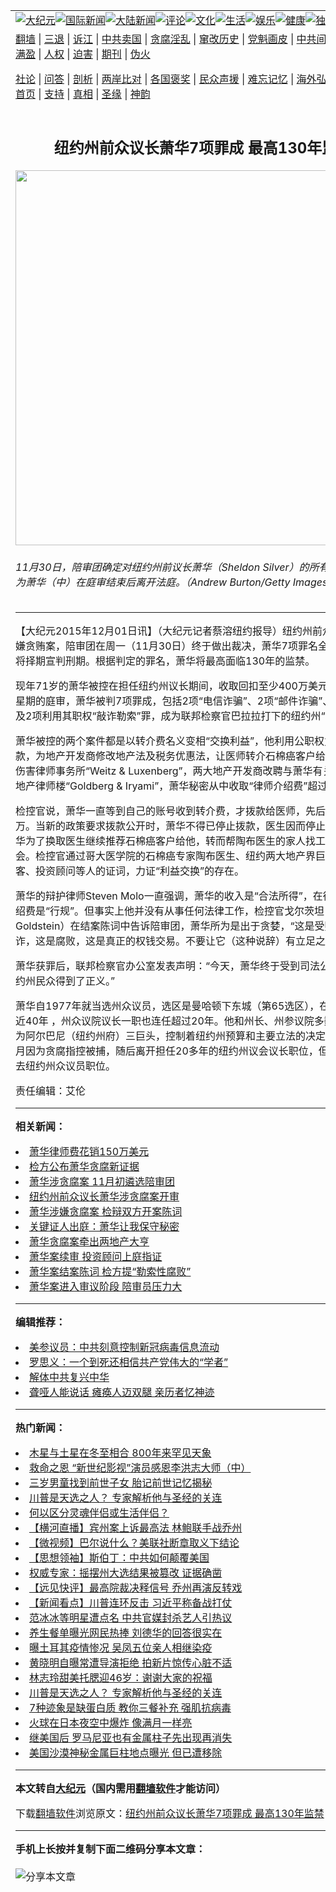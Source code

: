 <a name="1" id="1" target="_blank"></a><span id="1"></span>
<table align=center border="0"><tr><td colspan="2" VALIGN=TOP><a href="https://github.com/bogtzy313/djy/blob/master/gb/nsc413.md#1"><img src="https://raw.githubusercontent.com/bogtzy313/www/master/t/djy/1.jpg" title="大纪元"></a><a href="https://github.com/bogtzy313/djy/blob/master/gb/n24hr.md#1"><img src="https://raw.githubusercontent.com/bogtzy313/www/master/t/djy/3.jpg" title="国际新闻"></a><a href="https://github.com/bogtzy313/djy/blob/master/gb/nsc413.md#1"><img src="https://raw.githubusercontent.com/bogtzy313/www/master/t/djy/4.jpg" title="大陆新闻"></a><a href="https://github.com/bogtzy313/djy/blob/master/gb/news392.md#1"><img src="https://raw.githubusercontent.com/bogtzy313/www/master/t/djy/5.jpg" title="评论"></a><a href="https://github.com/bogtzy313/djy/blob/master/gb/news2007.md#1"><img src="https://raw.githubusercontent.com/bogtzy313/www/master/t/djy/6.jpg" title="文化"></a><a href="https://github.com/bogtzy313/djy/blob/master/gb/news2008.md#1"><img src="https://raw.githubusercontent.com/bogtzy313/www/master/t/djy/7.jpg" title="生活"></a><a href="https://github.com/bogtzy313/djy/blob/master/gb/ncyule.md#1"><img src="https://raw.githubusercontent.com/bogtzy313/www/master/t/djy/8.jpg" title="娱乐"></a><a href="https://github.com/bogtzy313/djy/blob/master/gb/nsc1002.md#1"><img src="https://raw.githubusercontent.com/bogtzy313/www/master/t/djy/9.jpg" title="健康"><a href="https://github.com/bogtzy313/djy/blob/master/gb/nf6092.md#1"><img src="https://raw.githubusercontent.com/bogtzy313/www/master/t/djy/10a.jpg" title="独家"></a><a href="https://github.com/bogtzy313/djy/blob/master/gb/nf4514.md#1"><img src="https://raw.githubusercontent.com/bogtzy313/www/master/t/djy/12a.jpg" title="头条"></a></td></tr>
<tr><td colspan="2" VALIGN=TOP><a target="_blank" href="https://github.com/bogtzy313/www/blob/master/README.md?zsrh#1">翻墙</a> | <a target="_blank" href="https://github.com/bogtzy313/djy/blob/master/gb/nf5657.md#1">三退</a> | <a target="_blank" href="https://github.com/bogtzy313/djy/blob/master/gb/nf6124.md#1">诉江</a> | <a target="_blank" href="https://github.com/bogtzy313/djy/blob/master/gb/nf1176117.md#1">中共卖国</a> | <a target="_blank" href="https://github.com/bogtzy313/djy/blob/master/gb/nf5773.md#1">贪腐淫乱</a> | <a target="_blank" href="https://github.com/bogtzy313/djy/blob/master/gb/nf1176115.md#1">窜改历史</a> | <a target="_blank" href="https://github.com/bogtzy313/djy/blob/master/gb/nf1176107.md#1">党魁画皮</a> | <a target="_blank" href="https://github.com/bogtzy313/djy/blob/master/gb/nf1320400.md#1">中共间谍</a> | <a target="_blank" href="https://github.com/bogtzy313/djy/blob/master/gb/nf1176114.md#1">破坏传统</a> | <a target="_blank" href="https://github.com/bogtzy313/ntdtv/blob/master/gb/prog447_1.md#1">恶贯满盈</a> | <a target="_blank" href="https://github.com/bogtzy313/djy/blob/master/gb/ncid278.md#1">人权</a> | <a target="_blank" href="https://github.com/bogtzy313/djy/blob/master/gb/nf1176111.md#1">迫害</a> | <a target="_blank" href="https://gitlab.com/szzdlab/mh-qikan/blob/master/README.md#1">期刊</a> | <a target="_blank" href="https://github.com/bogtzy313/djy/blob/master/gb/nf5562.md#1">伪火</a></p><p><a target="_blank" href="https://github.com/bogtzy313/djy/blob/master/gb/9p.md#1">社论</a> | <a target="_blank" href="https://github.com/bogtzy313/djy/blob/master/gb/nf4378.md#1">问答</a> | <a target="_blank" href="https://github.com/bogtzy313/djy/blob/master/gb/nf5792.md#1">剖析</a> | <a target="_blank" href="https://github.com/bogtzy313/djy/blob/master/gb/nf5735.md#1">两岸比对</a> | <a target="_blank" href="https://github.com/bogtzy313/djy/blob/master/gb/nf6119.md#1">各国褒奖</a> | <a target="_blank" href="https://github.com/bogtzy313/djy/blob/master/gb/nf6120.md#1">民众声援</a> | <a target="_blank" href="https://github.com/bogtzy313/djy/blob/master/gb/nf1188594.md#1">难忘记忆</a> | <a target="_blank" href="https://github.com/bogtzy313/djy/blob/master/gb/nf3180.md#1">海外弘传</a> | <a target="_blank" href="https://github.com/bogtzy313/djy/blob/master/gb/nf5410.md#1">万人上访</a> | <a target="_blank" href="https://github.com/bogtzy313/www/blob/master/README.md?zsrh#1">平台首页</a> | <a target="_blank" href="https://github.com/bogtzy313/djy/blob/master/gb/nf4386.md#1">支持</a> | <a target="_blank" href="https://github.com/bogtzy313/djy/blob/master/gb/nf4389.md#1">真相</a> | <a target="_blank" href="https://github.com/bogtzy313/djy/blob/master/gb/nf5790.md#1">圣缘</a> | <a target="_blank" href="https://github.com/bogtzy313/djy/blob/master/gb/nf4786.md#1">神韵</a></td></tr>
<tr><td VALIGN=TOP width="626"><h2 align=center>纽约州前众议长萧华7项罪成 最高130年监禁</h2>
<img width="600" src="https://i.epochtimes.com/assets/uploads/2015/12/151130232410836-600x400.jpg" />
<h6>11月30日，陪审团确定对纽约州前议长萧华（Sheldon Silver）的所有指控成立，图为萧华（中）在庭审结束后离开法庭。（Andrew Burton/Getty Images） 
</h6>
<hr>
<p>【大纪元2015年12月01日讯】（大纪元记者蔡溶纽约报导）纽约州前众议长萧华涉嫌贪贿案，陪审团在周一（11月30日）终于做出裁决，萧华7项罪名全部成立。法官将择期宣判刑期。根据判定的罪名，萧华将最高面临130年的监禁。</p>
<p>现年71岁的萧华被控在担任纽约州议长期间，收取回扣至少400万美元。经过三个多星期的庭审，萧华被判7项罪成，包括2项“电信诈骗”、2项“邮件诈骗”、1项“洗钱”以及2项利用其职权“敲诈勒索”罪，成为联邦检察官巴拉拉打下的纽约州“大老虎”。</p>
<p>萧华被控的两个案件都是以转介费名义变相“交换利益”，他利用公职权力为医师拨款，为地产开发商修改地产法及税务优惠法，让医师转介石棉癌客户给他任职的意外伤害律师事务所“Weitz &#038; Luxenberg”，两大地产开发商改聘与萧华有关系的一间小地产律师楼“Goldberg &#038; Iryami”，萧华秘密从中收取“律师介绍费”超过400万美元。</p>
<p>检控官说，萧华一直等到自己的账号收到转介费，才拨款给医师，先后拨款两次共50万。当新的政策要求拨款公开时，萧华不得已停止拨款，医生因而停止介绍客户，萧华为了换取医生继续推荐石棉癌客户给他，转而帮陶布医生的家人找工作和实习机会。检控官通过哥大医学院的石棉癌专家陶布医生、纽约两大地产界巨头、政治说客、投资顾问等人的证词，力证“利益交换”的存在。</p>
<p>萧华的辩护律师Steven Molo一直强调，萧华的收入是“合法所得”，在律师行收取介绍费是“行规”。但事实上他并没有从事任何法律工作，检控官戈尔茨坦（Andrew Goldstein）在结案陈词中告诉陪审团，萧华所为是出于贪婪，“这是受贿，这是敲诈，这是腐败，这是真正的权钱交易。不要让它（这种说辞）有立足之地了。”</p>
<p>萧华获罪后，联邦检察官办公室发表声明：“今天，萧华终于受到司法公正的处置，纽约州民众得到了正义。”</p>
<p>萧华自1977年就当选州众议员，选区是曼哈顿下东城（第65选区），在纽约政坛深耕近40年 ，州众议院议长一职也连任超过20年。他和州长、州参议院多数党领袖并列为阿尔巴尼（纽约州府）三巨头，控制着纽约州预算和主要立法的决定。萧华 今年一月因为贪腐指控被捕，随后离开担任20多年的纽约州议会议长职位，但是仍然不愿辞去纽约州众议员职位。</p>
<p>责任编辑：艾伦</p>

<hr>


<strong>相关新闻：</strong>
<li><a href="https://github.com/bogtzy313/djy/blob/master/gb/15/7/22/n4486072.md#1">萧华律师费花销150万美元</a></li>
<li><a href="https://github.com/bogtzy313/djy/blob/master/gb/15/9/17/n4529337.md#1">检方公布萧华贪腐新证据</a></li>
<li><a href="https://github.com/bogtzy313/djy/blob/master/gb/15/10/24/n4557454.md#1">萧华涉贪腐案 11月初遴选陪审团</a></li>
<li><a href="https://github.com/bogtzy313/djy/blob/master/gb/15/11/3/n4564792.md#1">纽约州前众议长萧华涉贪腐案开审</a></li>
<li><a href="https://github.com/bogtzy313/djy/blob/master/gb/15/11/4/n4565594.md#1">萧华涉嫌贪腐案 检辩双方开案陈词</a></li>
<li><a href="https://github.com/bogtzy313/djy/blob/master/gb/15/11/5/n4566938.md#1">关键证人出庭：萧华让我保守秘密</a></li>
<li><a href="https://github.com/bogtzy313/djy/blob/master/gb/15/11/14/n4573442.md#1">萧华贪腐案牵出两地产大亨</a></li>
<li><a href="https://github.com/bogtzy313/djy/blob/master/gb/15/11/19/n4576960.md#1">萧华案续审 投资顾问上庭指证</a></li>
<li><a href="https://github.com/bogtzy313/djy/blob/master/gb/15/11/24/n4580636.md#1">萧华案结案陈词 检方提“勒索性腐败”</a></li>
<li><a href="https://github.com/bogtzy313/djy/blob/master/gb/15/11/25/n4581467.md#1">萧华案进入审议阶段 陪审员压力大</a></li>
<hr>


<strong>编辑推荐：</strong>
<li><a href="https://github.com/onzhi266/djy/blob/master/gb/20/2/22/n11887949.md#1">美参议员：中共刻意控制新冠病毒信息流动</a></li>
<li><a href="https://github.com/tsiac2612/djy/blob/master/gb/18/5/29/n10435561.md#1" target="_blank">罗思义：一个到死还相信共产党伟大的“学者”</a></li><li><a href="https://github.com/bogtzy313/djy/blob/master/gb/18/3/21/n10237682.md?dfh#1" target="_blank">解体中共复兴中华</a></li><li><a href="https://github.com/tsiac2612/djy/blob/master/gb/19/5/19/n11266537.md#1" target="_blank">聋哑人能说话 瘫痪人迈双腿 亲历者忆神迹</a></li>
<hr>

<strong>热门新闻：</strong>
<li><a href="https://github.com/vwzyvn344/djy/blob/master/gb/20/11/26/n12576644.md#1">木星与土星在冬至相合 800年来罕见天象</a></li>
<li><a href="https://github.com/vwzyvn344/djy/blob/master/gb/20/11/25/n12575381.md#1">救命之恩 “新世纪影视”演员感恩李洪志大师（中）</a></li>
<li><a href="https://github.com/vwzyvn344/djy/blob/master/gb/20/11/2/n12519137.md#1">三岁男童找到前世子女  胎记前世记忆揭秘</a></li>
<li><a href="https://github.com/vwzyvn344/djy/blob/master/gb/20/11/30/n12585066.md#1">川普是天选之人？ 专家解析他与圣经的关连</a></li>
<li><a href="https://github.com/vwzyvn344/djy/blob/master/gb/20/7/13/n12253402.md#1">何以区分灵魂伴侣或生活伴侣？</a></li>
<li><a href="https://github.com/vwzyvn344/djy/blob/master/gb/20/12/2/n12591576.md#1">【横河直播】宾州案上诉最高法 林鲍联手战乔州</a></li>
<li><a href="https://github.com/vwzyvn344/djy/blob/master/gb/20/12/2/n12591203.md#1">【微视频】巴尔说什么？美联社断章取义下结论</a></li>
<li><a href="https://github.com/vwzyvn344/djy/blob/master/gb/20/11/14/n12549781.md#1">【思想领袖】斯伯丁：中共如何颠覆美国</a></li>
<li><a href="https://github.com/vwzyvn344/djy/blob/master/gb/20/12/1/n12587174.md#1">权威专家：摇摆州大选结果被篡改 证据确凿</a></li>
<li><a href="https://github.com/vwzyvn344/djy/blob/master/gb/20/11/30/n12586618.md#1">【远见快评】最高院裁决释信号 乔州再演反转戏</a></li>
<li><a href="https://github.com/vwzyvn344/djy/blob/master/gb/20/11/30/n12586648.md#1">【新闻看点】川普连环反击 习近平称备战打仗</a></li>
<li><a href="https://github.com/vwzyvn344/djy/blob/master/gb/20/11/29/n12583941.md#1">范冰冰等明星遭点名 中共官媒封杀艺人引热议</a></li>
<li><a href="https://github.com/vwzyvn344/djy/blob/master/gb/20/11/30/n12586369.md#1">养生餐单曝光网民热捧 刘德华的回答很实在</a></li>
<li><a href="https://github.com/vwzyvn344/djy/blob/master/gb/20/12/1/n12588766.md#1">曝土耳其疫情惨况 吴凤五位亲人相继染疫</a></li>
<li><a href="https://github.com/vwzyvn344/djy/blob/master/gb/20/11/30/n12586006.md#1">黄晓明自曝常遭导演拒绝 拍新片惊传心脏不适</a></li>
<li><a href="https://github.com/vwzyvn344/djy/blob/master/gb/20/11/30/n12584882.md#1">林志玲甜美托腮迎46岁：谢谢大家的祝福</a></li>
<li><a href="https://github.com/vwzyvn344/djy/blob/master/gb/20/11/30/n12585066.md#1">川普是天选之人？ 专家解析他与圣经的关连</a></li>
<li><a href="https://github.com/vwzyvn344/djy/blob/master/gb/20/11/30/n12586020.md#1">7种迹象是缺蛋白质 教你三餐补充 强肌抗病毒</a></li>
<li><a href="https://github.com/vwzyvn344/djy/blob/master/gb/20/11/30/n12584820.md#1">火球在日本夜空中爆炸 像满月一样亮</a></li>
<li><a href="https://github.com/vwzyvn344/djy/blob/master/gb/20/12/2/n12589559.md#1">继美国后 罗马尼亚也有金属柱子先出现再消失</a></li>
<li><a href="https://github.com/vwzyvn344/djy/blob/master/gb/20/11/30/n12584377.md#1">美国沙漠神秘金属巨柱地点曝光 但已遭移除</a></li>
<hr>

<strong>本文转自<a href="https://www.epochtimes.com">大纪元</a>（国内需用<a href="https://github.com/bogtzy313/www/blob/master/README.md#8">翻墙软件</a>才能访问）</strong><p>下载<a href="https://github.com/bogtzy313/www/blob/master/README.md#8">翻墙软件</a>浏览原文：<a href="https://www.epochtimes.com/gb/15/12/1/n4585632.htm">纽约州前众议长萧华7项罪成 最高130年监禁</a></p><hr>

<strong>手机上长按并复制下面二维码分享本文章：</strong><br><br><img src="https://chart.apis.google.com/chart?cht=qr&chs=240x240&choe=UTF-8&chld=M|2&chl=https://github.com/bogtzy313/djy/blob/master/gb/15/12/1/n4585632.md%231" title="分享本文章"></td><td VALIGN=TOP><a href="https://github.com/bogtzy313/djy/blob/master/gb/16/1/21/n4622075.md?dfh#1" target="_blank"><img src="https://raw.githubusercontent.com/bogtzy313/djy/master/gb/300/wei-f1.jpg" title="中共的伪火骗局"  alt="中共的伪火骗局"></a><br><a href="https://github.com/bogtzy313/www/blob/master/README.md?dfh#9" target="_blank"><img src="https://raw.githubusercontent.com/bogtzy313/djy/master/gb/300/yong-h.jpg" title="永恒的见证"  alt="永恒的见证"></a><br><a href="https://github.com/bogtzy313/djy/blob/master/gb/13/9/29/n3974789.md?dfh#1" target="_blank"><img src="https://raw.githubusercontent.com/bogtzy313/djy/master/gb/300/shang-lnz.jpg" title="善良女子被中共投男牢"  alt="善良女子被中共投男牢"></a><br><a href="https://github.com/bogtzy313/djy/blob/master/gb/16/3/16/n4663449.md?dfh#1" target="_blank"><img src="https://raw.githubusercontent.com/bogtzy313/djy/master/gb/300/huo-z3.jpg" title="警卫目击活摘器官"  alt="警卫目击活摘器官"></a><br><a href="https://github.com/bogtzy313/djy/blob/master/gb/16/8/7/n8177641.md?dfh#1" target="_blank"><img src="https://raw.githubusercontent.com/bogtzy313/djy/master/gb/300/huo-z4.jpg" title="证人描述活摘恐怖"  alt="证人描述活摘恐怖"></a><br><a href="https://github.com/bogtzy313/djy/blob/master/gb/10/4/19/n2881569.md?dfh#1" target="_blank"><img src="https://raw.githubusercontent.com/bogtzy313/djy/master/gb/300/huo-z1.jpg" title="揭开活摘器官黑幕"  alt="揭开活摘器官黑幕"></a><br><a href="https://github.com/bogtzy313/djy/blob/master/gb/10/11/7/n3077476.md?dfh#1" target="_blank"><img src="https://raw.githubusercontent.com/bogtzy313/djy/master/gb/300/ma-ks.jpg" title="马克思的成魔之路"  alt="马克思的成魔之路"></a><br><a href="https://github.com/bogtzy313/djy/blob/master/gb/14/6/9/n4173977.md?dfh#1" target="_blank"><img src="https://raw.githubusercontent.com/bogtzy313/djy/master/gb/300/chang-zs.jpg" title="藏字石 蕴天机"  alt="藏字石 蕴天机"></a><br><a href="https://github.com/bogtzy313/djy/blob/master/gb/18/5/10/n10381511.md?dfh#1" target="_blank"><img src="https://raw.githubusercontent.com/bogtzy313/djy/master/gb/300/st1.jpg" title="关注3亿人三退"  alt="关注3亿人三退"></a><br><a href="https://github.com/bogtzy313/djy/blob/master/gb/18/3/21/n10237682.md?dfh#1" target="_blank"><img src="https://raw.githubusercontent.com/bogtzy313/djy/master/gb/300/jie-t.jpg" title="解体中共复兴中华"  alt="解体中共复兴中华"></a><br><a href="https://github.com/bogtzy313/djy/blob/master/gb/9/2/9/n2422991.md?dfh#1" target="_blank"><img src="https://raw.githubusercontent.com/bogtzy313/djy/master/gb/300/gao-zs.jpg" title="中共迫害良心律师"  alt="中共迫害良心律师"></a><br><a href="https://github.com/bogtzy313/djy/blob/master/gb/18/12/9/n10900044.md?dfh#1" target="_blank"><img src="https://raw.githubusercontent.com/bogtzy313/djy/master/gb/300/sj1.jpg" title="303万人举报江泽民"  alt="303万人举报江泽民"></a><br><a href="https://github.com/bogtzy313/djy/blob/master/gb/18/8/28/n10672014.md?dfh#1" target="_blank"><img src="https://raw.githubusercontent.com/bogtzy313/djy/master/gb/300/sj2.jpg" title="这些官员为何起诉江泽民"  alt="这些官员为何起诉江泽民"></a><br><a href="https://github.com/bogtzy313/djy/blob/master/gb/8/12/18/n2367165.md?dfh#1" target="_blank"><img src="https://raw.githubusercontent.com/bogtzy313/djy/master/gb/300/liangan.jpg" title="海峡两岸的强烈对比"  alt="海峡两岸的强烈对比"></a><br><a href="https://github.com/bogtzy313/djy/blob/master/gb/15/12/10/n4593139.md?dfh#1" target="_blank"><img src="https://raw.githubusercontent.com/bogtzy313/djy/master/gb/300/jia-ndzl.jpg" title="加拿大总理的贺信"  alt="加拿大总理的贺信"></a><br><a href="https://github.com/bogtzy313/djy/blob/master/gb/11/6/17/n3289382.md?dfh#1" target="_blank"><img src="https://raw.githubusercontent.com/bogtzy313/djy/master/gb/300/xiao-wd.jpg" title="探寻真相兼听则明"  alt="探寻真相兼听则明"></a><br><a href="https://github.com/bogtzy313/djy/blob/master/gb/18/10/27/n10812623.md?dfh#1" target="_blank"><img src="https://raw.githubusercontent.com/bogtzy313/djy/master/gb/300/yindu.jpg" title="印度媒体报道东方"  alt="印度媒体报道东方"></a><br><a href="https://github.com/bogtzy313/djy/blob/master/gb/18/6/9/n10469652.md?dfh#1" target="_blank"><img src="https://raw.githubusercontent.com/bogtzy313/djy/master/gb/300/xie-j.jpg" title="不一样的海外校园"  alt="不一样的海外校园"></a><br><a href="https://github.com/bogtzy313/djy/blob/master/gb/7/4/5/n1669415.md?dfh#1" target="_blank"><img src="https://raw.githubusercontent.com/bogtzy313/djy/master/gb/300/li-up.jpg" title="从大师到徒弟的传奇"  alt="从大师到徒弟的传奇"></a><br><a href="https://github.com/bogtzy313/djy/blob/master/gb/17/5/26/n9191512.md?dfh#1" target="_blank"><img src="https://raw.githubusercontent.com/bogtzy313/djy/master/gb/300/zfl2.jpg" title="亿万人与东方一本奇书"  alt="亿万人与东方一本奇书"></a><br><a href="https://github.com/bogtzy313/djy/blob/master/gb/13/11/27/n4020290.md?dfh#1" target="_blank"><img src="https://raw.githubusercontent.com/bogtzy313/djy/master/gb/300/zhen-h.jpg" title="大陆见不到的震撼场面"  alt="大陆见不到的震撼场面"></a><br><a href="https://github.com/bogtzy313/djy/blob/master/gb/15/7/17/n4482910.md?dfh#1" target="_blank"><img src="https://raw.githubusercontent.com/bogtzy313/djy/master/gb/300/dalu-sk.jpg" title="人心向善 大陆当初盛况"  alt="人心向善 大陆当初盛况"></a><br><a href="https://github.com/bogtzy313/djy/blob/master/gb/19/1/5/n10955468.md?dfh#1" target="_blank"><img src="https://raw.githubusercontent.com/bogtzy313/djy/master/gb/300/zfl1.jpg" title="追寻真理 这书讲什么"  alt="追寻真理 这书讲什么"></a><br><a href="https://github.com/bogtzy313/www/blob/master/README.md?dfh#1" target="_blank"><img src="https://raw.githubusercontent.com/bogtzy313/djy/master/gb/300/fq1.jpg" title="下载免费翻墙软件"  alt="下载免费翻墙软件"></a><br></td></tr></table>
